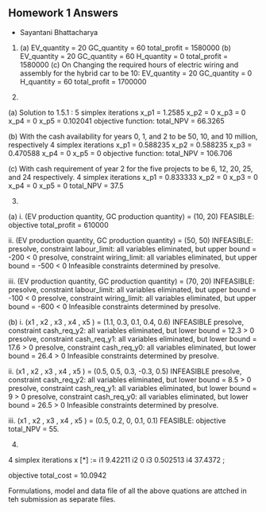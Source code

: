 ## Homework 1 Answers 
   - Sayantani Bhattacharya

1. (a) EV_quantity = 20   GC_quantity = 60   total_profit = 1580000
   (b) EV_quantity = 20   GC_quantity = 60   H_quantity = 0   total_profit = 1580000
   (c) On Changing the required hours of electric wiring and assembly for the hybrid car to be 10:
      EV_quantity = 20   GC_quantity = 0   H_quantity = 60  total_profit = 1700000


2. 
(a) Solution to 1.5.1 : 
5 simplex iterations
x_p1 = 1.2585
x_p2 = 0
x_p3 = 0
x_p4 = 0
x_p5 = 0.102041
objective function: total_NPV = 66.3265

(b) With the cash availability for years 0, 1, and 2 to be 50, 10, and 10 million, respectively
4 simplex iterations
x_p1 = 0.588235
x_p2 = 0.588235
x_p3 = 0.470588
x_p4 = 0
x_p5 = 0
objective function: total_NPV = 106.706

(c) With cash requirement of year 2 for the five projects to be 6, 12, 20, 25, and 24 respectively.
4 simplex iterations
x_p1 = 0.833333
x_p2 = 0
x_p3 = 0
x_p4 = 0
x_p5 = 0
total_NPV = 37.5


3. 
(a) 
i. (EV production quantity, GC production quantity) = (10, 20)
FEASIBLE: objective total_profit = 610000

ii. (EV production quantity, GC production quantity) = (50, 50)
INFEASIBLE:
presolve, constraint labour_limit:
        all variables eliminated, but upper bound = -200 < 0
presolve, constraint wiring_limit:
        all variables eliminated, but upper bound = -500 < 0
Infeasible constraints determined by presolve.

iii. (EV production quantity, GC production quantity) = (70, 20)
INFEASIBLE:
presolve, constraint labour_limit:
        all variables eliminated, but upper bound = -100 < 0
presolve, constraint wiring_limit:
        all variables eliminated, but upper bound = -600 < 0
Infeasible constraints determined by presolve.

(b) 
i. (x1 , x2 , x3 , x4 , x5 ) = (1.1, 0.3, 0.1, 0.4, 0.6)   INFEASIBLE
presolve, constraint cash_req_y2:
        all variables eliminated, but lower bound = 12.3 > 0
presolve, constraint cash_req_y1:
        all variables eliminated, but lower bound = 17.6 > 0
presolve, constraint cash_req_y0:
        all variables eliminated, but lower bound = 26.4 > 0
Infeasible constraints determined by presolve.


ii. (x1 , x2 , x3 , x4 , x5 ) = (0.5, 0.5, 0.3, -0.3, 0.5)
INFEASIBLE
presolve, constraint cash_req_y2:
        all variables eliminated, but lower bound = 8.5 > 0
presolve, constraint cash_req_y1:
        all variables eliminated, but lower bound = 9 > 0
presolve, constraint cash_req_y0:
        all variables eliminated, but lower bound = 26.5 > 0
Infeasible constraints determined by presolve.


iii. (x1 , x2 , x3 , x4 , x5 ) = (0.5, 0.2, 0, 0.1, 0.1)
FEASIBLE:  objective total_NPV = 55.


4. 
4 simplex iterations
x [*] :=
i1   9.42211
i2   0
i3   0.502513
i4  37.4372
;

objective total_cost = 10.0942


Formulations, model and data file of all the above quations are attched in teh submission as separate files.